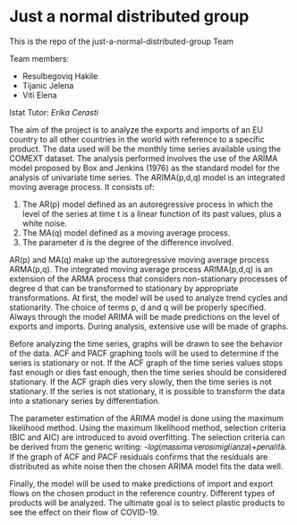 # Just a normal distributed group
This is the repo of the just-a-normal-distributed-group Team

Team members:
 * Resulbegoviq Hakile
 * Tijanic Jelena
 * Viti Elena

Istat Tutor:
*Erika Cerasti*

The aim of the project is to analyze the exports and imports of an EU country to all other countries in the world with reference to a specific product. The data used will be the monthly time series available using the COMEXT dataset. The analysis performed involves the use of the ARIMA model proposed by Box and Jenkins (1976) as the standard model for the analysis of univariate time series. 
The ARIMA(p,d,q) model is an integrated moving average process. It consists of: 
1) The AR(p) model defined as an autoregressive process in which the level of the series at time t is a linear function of its past values, plus a white noise. 
2) The MA(q) model defined as a moving average process. 
3) The parameter d is the degree of the difference involved.

AR(p) and MA(q) make up the autoregressive moving average process ARMA(p,q). The integrated moving average process ARIMA(p,d,q) is an extension of the ARMA process that considers non-stationary processes of degree d that can be transformed to stationary by appropriate transformations.
At first, the model will be used to analyze trend cycles and stationarity. The choice of terms p, d and q will be properly specified. Always through the model ARIMA will be made predictions on the level of exports and imports. During analysis, extensive use will be made of graphs.

Before analyzing the time series, graphs will be drawn to see the behavior of the data. ACF and PACF graphing tools will be used to determine if the series is stationary or not. If the ACF graph of the time series values stops fast enough or dies fast enough, then the time series should be considered stationary. If the ACF graph dies very slowly, then the time series is not stationary. If the series is not stationary, it is possible to transform the data into a stationary series by differentiation.

The parameter estimation of the ARIMA model is done using the maximum likelihood method. Using the maximum likelihood method, selection criteria (BIC and AIC) are introduced to avoid overfitting. The selection criteria can be derived from the generic writing: -𝑙𝑜𝑔(𝑚𝑎𝑠𝑠𝑖𝑚𝑎 𝑣𝑒𝑟𝑜𝑠𝑖𝑚𝑖𝑔𝑙𝑖𝑎𝑛𝑧𝑎)+𝑝𝑒𝑛𝑎𝑙𝑖𝑡à. If the graph of ACF and PACF residuals confirms that the residuals are distributed as white noise then the chosen ARIMA model fits the data well.

Finally, the model will be used to make predictions of import and export flows on the chosen product in the reference country. Different types of products will be analyzed. The ultimate goal is to select plastic products to see the effect on their flow of COVID-19.

